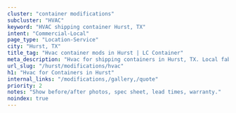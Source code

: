 ```yaml
---
cluster: "container modifications"
subcluster: "HVAC"
keyword: "HVAC shipping container Hurst, TX"
intent: "Commercial-Local"
page_type: "Location-Service"
city: "Hurst, TX"
title_tag: "Hvac container mods in Hurst | LC Container"
meta_description: "Hvac for shipping containers in Hurst, TX. Local fabrication & pro install. LC Container — Since 2003. Get a quote."
url_slug: "/hurst/modifications/hvac"
h1: "Hvac for Containers in Hurst"
internal_links: "/modifications,/gallery,/quote"
priority: 2
notes: "Show before/after photos, spec sheet, lead times, warranty."
noindex: true
---
```


<!-- TODO: Add unique city/inventory copy, images, and internal links here. -->
